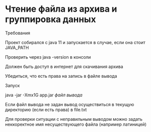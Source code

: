 # Чтение файла из архива и группировка данных

Требования

Проект собирался с java 11 и запускается в случае, если она стоит JAVA_PATH

Проверить через java -version в консоли

Должен быть доступ в интернет для скачивания архива

Убедиться, что есть права на запись в файле вывода

Запуск

java -jar -Xmx1G app.jar _файл вывода_

Если файл вывода не задан вывод осуществиться в текущую директорию (если есть права)
в file.txt

Для проверки ситуации с неправильным выводом можно задать неккоректное имя 
несуществующего файла (например латиницей)
